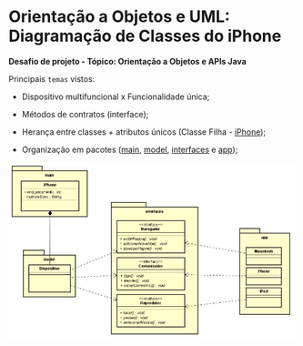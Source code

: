 # Orientação a Objetos e UML: Diagramação de Classes do iPhone

**Desafio de projeto - Tópico: Orientação a Objetos e APIs Java**

Principais `temas` vistos:

- Dispositivo multifuncional x Funcionalidade única;

- Métodos de contratos (interface);

- Herança entre classes + atributos únicos (Classe Filha - [iPhone](./src/main/Iphone.java));

- Organização em pacotes ([main](./src/main/), [model](./src/model/), [interfaces](./src/interfaces/) e [app](./src/app/));

<img src="uml-desafio.png">